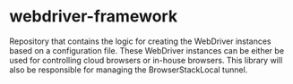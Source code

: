 # webdriver-framework
Repository that contains the logic for creating the WebDriver instances based on a configuration file. These WebDriver instances can be either be used for controlling cloud browsers or in-house browsers. This library will also be responsible for managing the BrowserStackLocal tunnel.
